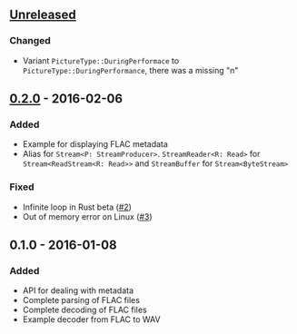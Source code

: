 ## [Unreleased]

### Changed

* Variant `PictureType::DuringPerformace` to
  `PictureType::DuringPerformance`, there was a missing "n"

## [0.2.0] - 2016-02-06

### Added

* Example for displaying FLAC metadata
* Alias for `Stream<P: StreamProducer>`. `StreamReader<R: Read>` for
  `Stream<ReadStream<R: Read>>` and `StreamBuffer` for
  `Stream<ByteStream>`

### Fixed

* Infinite loop in Rust beta
  ([#2](https://github.com/sourrust/flac/issues/2))
* Out of memory error on Linux
  ([#3](https://github.com/sourrust/flac/issues/3))

## 0.1.0 - 2016-01-08

### Added

* API for dealing with metadata
* Complete parsing of FLAC files
* Complete decoding of FLAC files
* Example decoder from FLAC to WAV

[Unreleased]: https://github.com/sourrust/flac/compare/v0.2.0...HEAD
[0.2.0]: https://github.com/sourrust/flac/compare/v0.1.0...v0.2.0
